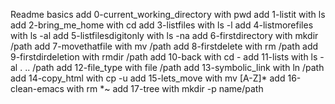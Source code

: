 Readme basics
add 0-current_working_directory with pwd
add 1-listit with ls
add 2-bring_me_home with cd
add 3-listfiles with ls -l
add 4-listmorefiles with ls -al
add 5-listfilesdigitonly with ls -na
add 6-firstdirectory with mkdir /path
add 7-movethatfile with mv /path
add 8-firstdelete with rm /path
add 9-firstdirdeletion with rmdir /path
add 10-back with cd -
add 11-lists with ls -al . .. /path
add 12-file_type with file /path
add 13-symbolic_link with ln /path
add 14-copy_html with cp -u
add 15-lets_move with mv [A-Z]*
add 16-clean-emacs with rm *~
add 17-tree with mkdir -p name/path 
